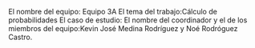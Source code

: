 
El nombre del equipo: Equipo 3A
El tema del trabajo:Cálculo de probabilidades
El caso de estudio:
El nombre del coordinador y el de los miembros del equipo:Kevin José Medina Rodríguez y Noé Rodróguez Castro.